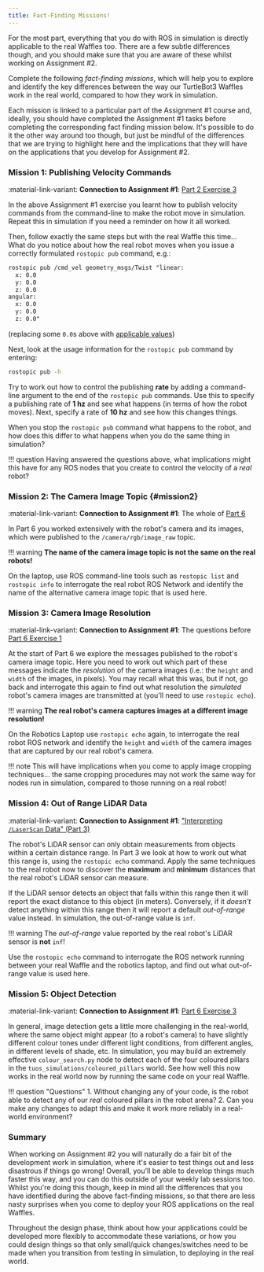 ```yaml
---  
title: Fact-Finding Missions!  
---
```


For the most part, everything that you do with ROS in simulation is directly applicable to the real Waffles too. There are a few subtle differences though, and you should make sure that you are aware of these whilst working on Assignment #2.

Complete the following *fact-finding missions*, which will help you to explore and identify the key differences between the way our TurtleBot3 Waffles work in the real world, compared to how they work in simulation.

Each mission is linked to a particular part of the Assignment #1 course and, ideally, you should have completed the Assignment #1 tasks before completing the corresponding fact finding mission below. It's possible to do it the other way around too though, but just be mindful of the differences that we are trying to highlight here and the implications that they will have on the applications that you develop for Assignment #2. 

### Mission 1: Publishing Velocity Commands

:material-link-variant: **Connection to Assignment #1**: [Part 2 Exercise 3](../com2009/assignment1/part2.md#ex3) 

In the above Assignment #1 exercise you learnt how to publish velocity commands from the command-line to make the robot move in simulation. Repeat this in simulation if you need a reminder on how it all worked.

Then, follow exactly the same steps but with the real Waffle this time... What do you notice about how the real robot moves when you issue a correctly formulated `rostopic pub` command, e.g.:

```txt
rostopic pub /cmd_vel geometry_msgs/Twist "linear:
  x: 0.0
  y: 0.0
  z: 0.0
angular:
  x: 0.0
  y: 0.0
  z: 0.0"
```

(replacing some `0.0`s above with [applicable values](../about/robots.md#max_vels))

Next, look at the usage information for the `rostopic pub` command by entering:

```bash
rostopic pub -h
```

Try to work out how to control the publishing **rate** by adding a command-line argument to the end of the `rostopic pub` commands. Use this to specify a publishing rate of **1 hz** and see what happens (in terms of how the robot moves). Next, specify a rate of **10 hz** and see how this changes things.

When you stop the `rostopic pub` command what happens to the robot, and how does this differ to what happens when you do the same thing in simulation?

!!! question 
    Having answered the questions above, what implications might this have for any ROS nodes that you create to control the velocity of a *real* robot? 

### Mission 2: The Camera Image Topic {#mission2}

:material-link-variant: **Connection to Assignment #1**: The whole of [Part 6](../com2009/assignment1/part6.md)

In Part 6 you worked extensively with the robot's camera and its images, which were published to the `/camera/rgb/image_raw` topic.

!!! warning
    **The name of the camera image topic is not the same on the real robots!**

On the laptop, use ROS command-line tools such as `rostopic list` and `rostopic info` to interrogate the real robot ROS Network and identify the name of the alternative camera image topic that is used here.

### Mission 3: Camera Image Resolution

:material-link-variant: **Connection to Assignment #1**: The questions before [Part 6 Exercise 1](../com2009/assignment1/part6.md#cam_img_questions)

At the start of Part 6 we explore the messages published to the robot's camera image topic. Here you need to work out which part of these messages indicate the *resolution* of the camera images (i.e.: the `height` and `width` of the images, in pixels). You may recall what this was, but if not, go back and interrogate this again to find out what resolution the *simulated* robot's camera images are transmitted at (you'll need to use `rostopic echo`). 

!!! warning 
    **The real robot's camera captures images at a different image resolution!** 

On the Robotics Laptop use `rostopic echo` again, to interrogate the real robot ROS network and identify the `height` and `width` of the camera images that are captured by our real robot's camera.

!!! note 
    This will have implications when you come to apply image cropping techniques... the same cropping procedures may not work the same way for nodes run in simulation, compared to those running on a real robot!

### Mission 4: Out of Range LiDAR Data

:material-link-variant: **Connection to Assignment #1**: ["Interpreting `/LaserScan` Data" (Part 3)](../com2009/assignment1/part3.md#interpreting-laserscan-data)

The robot's LiDAR sensor can only obtain measurements from objects within a certain distance range. In Part 3 we look at how to work out what this range is, using the `rostopic echo` command. Apply the same techniques to the real robot now to discover the **maximum** and **minimum** distances that the real robot's LiDAR sensor can measure.

If the LiDAR sensor detects an object that falls within this range then it will report the exact distance to this object (in meters). Conversely, if it *doesn't* detect anything within this range then it will report a default *out-of-range* value instead. In simulation, the out-of-range value is `inf`.

!!! warning
    The *out-of-range* value reported by the real robot's LiDAR sensor is **not** `inf`!

Use the `rostopic echo` command to interrogate the ROS network running between your real Waffle and the robotics laptop, and find out what out-of-range value is used here.

### Mission 5: Object Detection

:material-link-variant: **Connection to Assignment #1**: [Part 6 Exercise 3](../com2009/assignment1/part6.md#ex3)

In general, image detection gets a little more challenging in the real-world, where the same object might appear (to a robot's camera) to have slightly different colour tones under different light conditions, from different angles, in different levels of shade, etc. In simulation, you may build an extremely effective `colour_search.py` node to detect each of the four coloured pillars in the `tuos_simulations/coloured_pillars` world. See how well this now works in the real world now by running the same code on your real Waffle.

!!! question "Questions"
    1. Without changing any of your code, is the robot able to detect any of our *real* coloured pillars in the robot arena?
    2. Can you make any changes to adapt this and make it work more reliably in a real-world environment?

### Summary

When working on Assignment #2 you will naturally do a fair bit of the development work in simulation, where it's easier to test things out and less disastrous if things go wrong! Overall, you'll be able to develop things much faster this way, and you can do this outside of your weekly lab sessions too. Whilst you're doing this though, keep in mind all the differences that you have identified during the above fact-finding missions, so that there are less nasty surprises when you come to deploy your ROS applications on the real Waffles. 

Throughout the design phase, think about how your applications could be developed more flexibly to accommodate these variations, or how you could design things so that only small/quick changes/switches need to be made when you transition from testing in simulation, to deploying in the real world. 